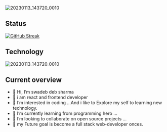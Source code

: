 ![20230113_143720_0010](https://i.ibb.co/B2ksgbh/Colorful-Neon-Modern-Gaming-Channel-You-Tube-Channel-Art.gif)

## Status

[![GitHub Streak](https://github-readme-streak-stats.herokuapp.com?user=swadebsharma6&theme=radical&date_format=j%20M%5B%20Y%5D&card_width=1000)](https://git.io/streak-stats)

## Technology

![20230113_143720_0010](https://i.ibb.co/HNmLzqy/Timeline-Visual-Charts-Presentation-in-Aquamarine-Black-White-Simple-Style.gif)

## Current overview

- 👋 Hi, I’m swadeb deb sharma
- 👋 i am react and frontend developer
- 👀 I’m interested in coding ...And i like to Explore my self to learning new technology.
- 🌱 I’m currently learning from programming hero ...
- 💞️ I’m looking to collaborate on open source projects ...
- 🤔 my Future goal is become a full stack web-developer onces.

<!---
swadebsharma6/swadebsharma6 is a ✨ special ✨ repository because its `README.md` (this file) appears on your GitHub profile.
You can click the Preview link to take a look at your changes.
--->
